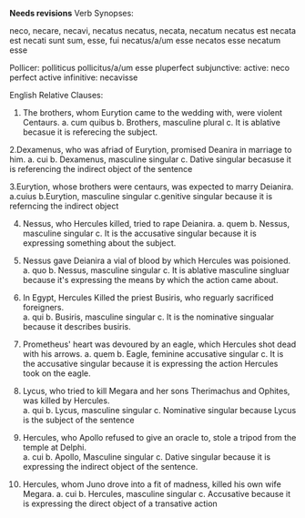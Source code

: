 **Needs revisions**
Verb Synopses: 

neco, necare, necavi, necatus 
necatus, necata, necatum 
necatus est
necata est
necati sunt
sum, esse, fui 
necatus/a/um esse 
necatos esse 
necatum esse 

Pollicer:
polliticus 
pollicitus/a/um esse 
pluperfect subjunctive: active: neco 
perfect active infinitive: necavisse 

English Relative Clauses: 
 1. The brothers, whom Eurytion came to the wedding with, were violent Centaurs. 
  a. cum quibus 
  b. Brothers, masculine plural 
  c. It is ablative becasue it is referecing the subject. 
  
2.Dexamenus, who was afriad of Eurytion, promised Deanira in marriage to him. 
 a. cui
 b. Dexamenus, masculine singular 
 c. Dative singular becasuse it is referencing the indirect object of the sentence
  
3.Eurytion, whose brothers were centaurs, was expected to marry Deianira. 
 a.cuius
 b.Eurytion, masculine singular 
 c.genitive singular because it is referncing the indirect object 
 
4. Nessus, who Hercules killed, tried to rape Deianira. 
 a. quem
 b. Nessus, masculine singular
 c. It is the accusative singular because it is expressing something about the subject. 
 
5. Nessus gave Deianira a vial of blood by which Hercules was poisioned. 
 a. quo
 b. Nessus, masculine singular 
 c. It is ablative masculine singluar because it's expressing the means by which the action came about. 


6. In Egypt, Hercules Killed the priest Busiris, who reguarly sacrificed foreigners.  
 a. qui
 b. Busiris, masculine singular 
 c. It is the nominative singualar because it describes busiris. 
 
 
7. Prometheus' heart was devoured by an eagle, which Hercules shot dead with his arrows. 
 a. quem
 b. Eagle, feminine accusative singular 
 c. It is the accusative singular because it is expressing the action Hercules took on the eagle. 


8. Lycus, who tried to kill Megara and her sons Therimachus and Ophites, was killed by Hercules.  
 a. qui
 b. Lycus, masculine singular 
 c. Nominative singular because Lycus is the subject of the sentence 


9. Hercules, who Apollo refused to give an oracle to, stole a tripod from the temple at Delphi.  
a. cui 
b. Apollo, Masculine singular 
c. Dative singular because it is expressing the indirect object of the sentence. 


10. Hercules, whom Juno drove into a fit of madness, killed his own wife Megara. 
a. cui
b. Hercules, masculine singular 
c. Accusative because it is expressing the direct object of a transative action 


